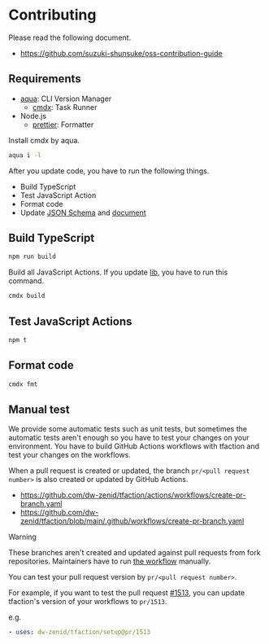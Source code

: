 # Contributing

Please read the following document.

- https://github.com/suzuki-shunsuke/oss-contribution-guide

## Requirements

- [aqua](https://aquaproj.github.io/): CLI Version Manager
  - [cmdx](https://github.com/suzuki-shunsuke/cmdx): Task Runner
- Node.js
  - [prettier](https://prettier.io/): Formatter

Install cmdx by aqua.

```sh
aqua i -l
```

After you update code, you have to run the following things.

- Build TypeScript
- Test JavaScript Action
- Format code
- Update [JSON Schema](schema) and [document](https://suzuki-shunsuke.github.io/tfaction/docs/)

## Build TypeScript

```sh
npm run build
```

Build all JavaScript Actions.
If you update [lib](lib), you have to run this command.

```sh
cmdx build
```

## Test JavaScript Actions

```sh
npm t
```

## Format code

```sh
cmdx fmt
```

## Manual test

We provide some automatic tests such as unit tests, but sometimes the automatic tests aren't enough so you have to test your changes on your environment.
You have to build GitHub Actions workflows with tfaction and test your changes on the workflows.

When a pull request is created or updated, the branch `pr/<pull request number>` is also created or updated by GitHub Actions.

- https://github.com/dw-zenid/tfaction/actions/workflows/create-pr-branch.yaml
- https://github.com/dw-zenid/tfaction/blob/main/.github/workflows/create-pr-branch.yaml

> [!WARNING]
> These branches aren't created and updated against pull requests from fork repositories.
> Maintainers have to run [the workflow](https://github.com/dw-zenid/tfaction/actions/workflows/create-pr-branch.yaml) manually.

You can test your pull request version by `pr/<pull request number>`.

For example, if you want to test the pull request [#1513](https://github.com/dw-zenid/tfaction/pull/1513),
you can update tfaction's version of your workflows to `pr/1513`.

e.g.

```yaml
- uses: dw-zenid/tfaction/setup@pr/1513
```
